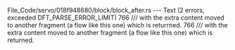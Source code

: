 File_Code/servo/018f948680/block/block_after.rs --- Text (2 errors, exceeded DFT_PARSE_ERROR_LIMIT)
766     /// with the extra content moved to another fragment (a flow like this one) which is returrned.                                                      766     /// with the extra content moved to another fragment (a flow like this one) which is returned.

